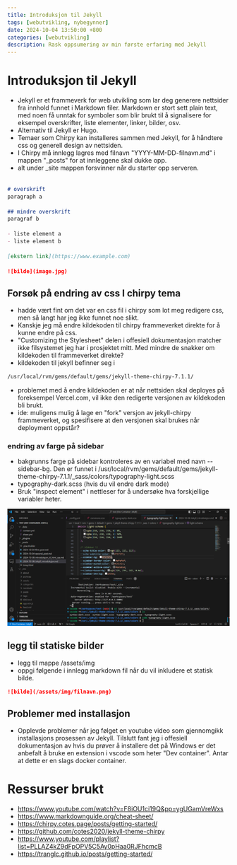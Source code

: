 ```yaml
---
title: Introduksjon til Jekyll
tags: [webutvikling, nybegynner]
date: 2024-10-04 13:50:00 +800
categories: [webutvikling]
description: Rask oppsumering av min første erfaring med Jekyll
---
```


# Introduksjon til Jekyll
- Jekyll er et frammeverk for web utvikling som lar deg generere nettsider fra innhold funnet i Markdown filer. Markdown er stort sett plain text, med noen få unntak for symboler som blir brukt til å signalisere for eksempel overskrifter, liste elementer, linker, bilder, osv.
- Alternativ til Jekyll er Hugo.
- Temaer som Chirpy kan installeres sammen med Jekyll, for å håndtere css og generell design av nettsiden.
- I Chirpy må innlegg lagres med filnavn "YYYY-MM-DD-filnavn.md" i mappen "_posts" for at innleggene skal dukke opp.
- alt under _site mappen forsvinner når du starter opp serveren.

```markdown

# overskrift
paragraph a

## mindre overskrift
paragraf b

- liste element a
- liste element b

[ekstern link](https://www.example.com)

![bilde](image.jpg)

```

## Forsøk på endring av css I chirpy tema
- hadde vært fint om det var en css fil i chirpy som lot meg redigere css, men så langt har jeg ikke funnet noe slikt. 
- Kanskje jeg må endre kildekoden til chirpy frammeverket direkte for å kunne endre på css.
- "Customizing the Stylesheet" delen i offesiell dokumentasjon matcher ikke filsystemet jeg har i prosjektet mitt. Med mindre de snakker om kildekoden til frammeverket direkte? 
- kildekoden til jekyll befinner seg i
```bash
/usr/local/rvm/gems/default/gems/jekyll-theme-chirpy-7.1.1/
```

- problemet med å endre kildekoden er at når nettsiden skal deployes på foreksempel Vercel.com, vil ikke den redigerte versjonen av kildekoden bli brukt.
- ide: muligens mulig å lage en "fork" versjon av jekyll-chirpy frammeverket, og spesifisere at den versjonen skal brukes når deployment oppstår?

### endring av farge på sidebar
- bakgrunns farge på sidebar kontroleres av en variabel med navn --sidebar-bg. Den er funnet i /usr/local/rvm/gems/default/gems/jekyll-theme-chirpy-7.1.1/_sass/colors/typography-light.scss
- typography-dark.scss (hvis du vil endre dark mode)
- Bruk "inspect element" i nettleser for å undersøke hva forskjellige variabler heter.

![bilde](/assets/img/skjermbilde.png)


## legg til statiske bilder
- legg til mappe /assets/img
- oppgi følgende i innlegg markdown fil når du vil inkludere et statisk bilde.

```markdown
![bilde](/assets/img/filnavn.png)
```


## Problemer med installasjon
- Opplevde problemer når jeg følget en youtube video som gjennomgikk installasjons prosessen av Jekyll. Tilslutt fant jeg i offesiell dokumentasjon av hvis du prøver å installere det på Windows er det anbefalt å bruke en extension i vscode som heter "Dev container". Antar at dette er en slags docker container.


# Ressurser brukt
- https://www.youtube.com/watch?v=F8iOU1ci19Q&pp=ygUGamVreWxs
- https://www.markdownguide.org/cheat-sheet/
- https://chirpy.cotes.page/posts/getting-started/
- https://github.com/cotes2020/jekyll-theme-chirpy
- https://www.youtube.com/playlist?list=PLLAZ4kZ9dFpOPV5C5Ay0pHaa0RJFhcmcB
- https://tranglc.github.io/posts/getting-started/
